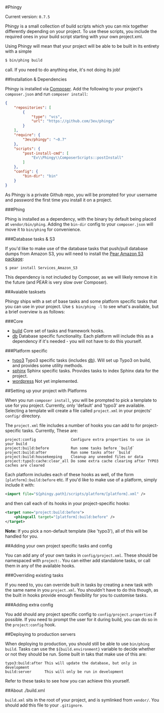 #Phingy

Current version: `0.7.5`

Phingy is a small collection of build scripts which you can mix together differently depending on your project. To use these scripts, you include the required ones in your build script starting with your own project.xml.

Using Phingy will mean that your project will be able to be built in its entirety with a simple

```sh
$ bin/phing build
```

call. If you need to do anything else, it's not doing its job!

##Installation & Dependencies

Phingy is installed via [Composer](http://getcomposer.org/). Add the following to your project's `composer.json` and run `composer install`:

```json
{
    "repositories": [
        {
            "type": "vcs",
            "url": "https://github.com/3ev/phingy"
        }
    ],
    "require": {
        "3ev/phingy": "~0.7"
    },
    "scripts": {
        "post-install-cmd": [
            "Ev\\Phingy\\ComposerScripts::postInstall"
        ]
    },
    "config": {
        "bin-dir": "bin"
    }
}
```

As Phingy is a private Github repo, you will be prompted for your username and password the first time you install it on a project.

###Phing

Phing is installed as a dependency, with the binary by default being placed at
`vendor/bin/phing`. Adding the `bin-dir` config to your `composer.json` will
move it to `bin/phing` for convenience.

###Database tasks & S3

If you'd like to make use of the database tasks that push/pull database dumps
from Amazon S3, you will need to install the
[Pear Amazon S3 package](http://pear.php.net/package/Services_Amazon_S3/):

```sh
$ pear install Services_Amazon_S3
```

This dependency is not included by Composer, as we will likely remove it in the
future (and PEAR is very slow over Composer).

##Avaiable tasksets

Phingy ships with a set of base tasks and some platform specific tasks that you can use in your project. Use `$ bin/phing -l` to see what's available, but a brief overview is as follows:

###Core

- [build](https://github.com/3ev/phingy/blob/master/scripts/core/build.xml)
Core set of tasks and framework hooks.
- [db](https://github.com/3ev/phingy/blob/master/scripts/core/database.xml)
Database specific functionality. Each platform will include this as a dependency if it's needed - you will not have to do this yourself.

###Platform specific

- [typo3](https://github.com/3ev/phingy/blob/master/scripts/platform/typo3.xml)
Typo3 specific tasks (includes [db](https://github.com/3ev/phingy/blob/master/scripts/core/database.xml)). Will set up Typo3 on build, and provides some utility methods.
- [sphinx](https://github.com/3ev/phingy/blob/master/scripts/platform/sphinx.xml)
Sphinx specific tasks. Provides tasks to index Sphinx data for the project.
- [wordpress](https://github.com/3ev/phingy/blob/master/scripts/platform/wordress.xml)
Not yet implemented.

##Setting up your project with Platforms

When you run `composer install`, you will be prompted to pick a template to use for you project. Currently, only 'default' and 'typo3' are available. Selecting a template will create a file called `project.xml` in your projects' `config/` directory.

The `project.xml` file includes a number of hooks you can add to for project-specific tasks. Currently, These are:

```
project:config                Configure extra properties to use in your build
project:build:before          Run some tasks before `build`
project:build:after           Run some tasks after `build`
project:build:housekeeping    Cleanup any uneeded files or data
project:typo3:cache:clear_all Do some extra cache clearing after TYPO3 caches are cleared
```

Each platform includes each of these hooks as well, of the form `[platform]:build:before` etc. If you'd like to make use of a platform, simply include it with:

```xml
<import file="${phingy.path}/scripts/platform/[platform].xml" />
```

and then call each of its hooks in your project-specific hooks:

```xml
<target name="project:build:before">
    <phingcall target="[platform]:build:before" />
</target>
```

**Note:** If you pick a non-default template (like 'typo3'), all of this will be handled for you.

##Adding your own project specific tasks and config

You can add any of your own tasks in `config/project.xml`. These should be namespaced with `project:`. You can either add standalone tasks, or call them in any of the available hooks.

###Overriding existing tasks

If you need to, you can override built in tasks by creating a new task with the same name in you `project.xml`. You shouldn't have to do this though, as the built in hooks provide enough flexibility for you to customise tasks.

###Adding extra config

You add should any project specific config to `config/project.properties` if possible. If you need to prompt the user for it during build, you can do so in the `project:config` hook.

##Deploying to production servers

When deploying to production, you should still be able to use `bin/phing build`. Tasks can use the `${build.environment}` variable to decide whether or not they should be run. Some built in taks that make use of this are:

```
typo3:build:after This will update the database, but only in development
build:server      This will only be run in development
```

Refer to these tasks to see how you can achieve this yourself.

##About ./build.xml

`build.xml` sits in the root of your project, and is symlinked from `vendor/`. You should add this file to your `.gitignore`.
